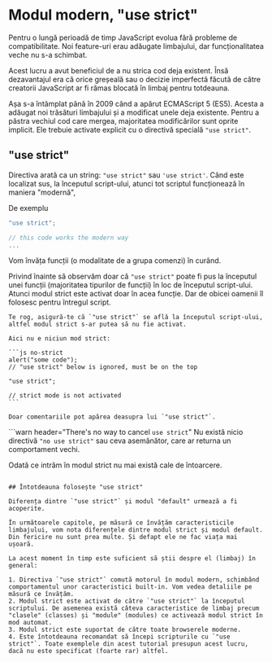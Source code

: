 # Modul modern, "use strict"

Pentru o lungă perioadă de timp JavaScript evolua fără probleme de compatibilitate. Noi feature-uri erau adăugate limbajului, dar funcționalitatea veche nu s-a schimbat.

Acest lucru a avut beneficiul de a nu strica cod deja existent. Însă dezavantajul era că orice greșeală sau o decizie imperfectă făcută de către creatorii JavaScript ar fi rămas blocată în limbaj pentru totdeauna.

Așa s-a întâmplat până în 2009 când a apărut ECMAScript 5 (ES5). Acesta a adăugat noi trăsături limbajului și a modificat unele deja existente. Pentru a păstra vechiul cod care mergea, majoritatea modificărilor sunt oprite implicit. Ele trebuie activate explicit cu o directivă specială `"use strict"`.

## "use strict"

Directiva arată ca un string: `"use strict"` sau `'use strict'`. Când este localizat sus, la începutul script-ului, atunci tot scriptul funcționează în maniera "modernă",

De exemplu

```js
"use strict";

// this code works the modern way
...
```

Vom învăța funcții (o modalitate de a grupa comenzi) în curând.

Privind înainte să observăm doar că `"use strict"` poate fi pus la începutul unei funcții (majoritatea tipurilor de funcții) în loc de începutul script-ului. Atunci modul strict este activat doar în acea funcție. Dar de obicei oamenii îl folosesc pentru întregul script.

````warn header="Ensure that \"use strict\" is at the top"
Te rog, asigură-te că `"use strict"` se află la începutul script-ului, altfel modul strict s-ar putea să nu fie activat.

Aici nu e niciun mod strict:

```js no-strict
alert("some code");
// "use strict" below is ignored, must be on the top

"use strict";

// strict mode is not activated
```

Doar comentariile pot apărea deasupra lui `"use strict"`.
````

```warn header="There's no way to cancel `use strict`"
Nu există nicio directivă `"no use strict"` sau ceva asemănător, care ar returna un comportament vechi.

Odată ce intrăm în modul strict nu mai există cale de întoarcere.
```

## Întotdeauna folosește "use strict"

Diferența dintre `"use strict"` și modul "default" urmează a fi acoperite.

În următoarele capitole, pe măsură ce învățăm caracteristicile limbajului, vom nota diferențele dintre modul strict și modul default. Din fericire nu sunt prea multe. Și defapt ele ne fac viața mai ușoară.

La acest moment în timp este suficient să știi despre el (limbaj) în general:

1. Directiva `"use strict"` comută motorul în modul modern, schimbând comportamentul unor caracteristici built-in. Vom vedea detaliile pe măsură ce învățăm.
2. Modul strict este activat de către `"use strict"` la începutul scriptului. De asemenea există câteva caracteristice de limbaj precum "clasele" (classes) și "module" (modules) ce activează modul strict în mod automat.
3. Modul strict este suportat de către toate browserele moderne.
4. Este întotdeauna recomandat să începi scripturile cu `"use strict"`. Toate exemplele din acest tutorial presupun acest lucru, dacă nu este specificat (foarte rar) altfel.